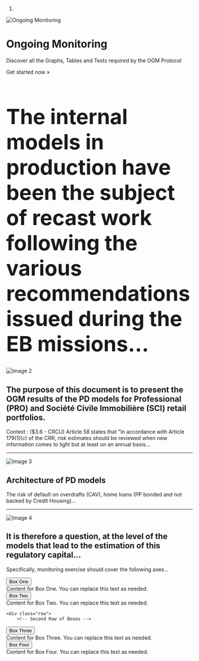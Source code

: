 <!-- Carousel
================================================== -->
<div id="myCarousel" class="carousel slide" data-ride="carousel">
  <!-- Indicators -->
  <ol class="carousel-indicators">
    <li data-target="#myCarousel" data-slide-to="0" class="active"></li>
  </ol>
  <div class="carousel-inner">
    <div class="item active">
      <img src="path/to/your/image.jpg" alt="Ongoing Monitoring">
      <div class="container">
        <div class="carousel-caption">
          <h1 class="fit-head">Ongoing Monitoring</h1>
          <p class="fit-text">Discover all the Graphs, Tables and Tests required by the OGM Protocol</p>
          <p>
            <a class="btn btn-lg btn-primary" onclick="$('li:eq(1) a').tab('show');" role="button">Get started now &raquo;</a>
          </p>
        </div>
      </div>
    </div>
  </div>
</div>
<!-- /.carousel -->

<div class="container marketing">
  <!-- Texte de remplacement -->
  <h1 class="text-center fit-h1" style="font-size: 4em; margin-bottom: 30px;">The internal models in production have been the subject of recast work following the various recommendations issued during the EB missions...</h1>

  <div class="row featurette center-on-xs">
    <div class="col-md-5 col-md-push-7">
      <img class="featurette-image img-responsive" src="path/to/your/image2.jpg" alt="Image 2">
    </div>
    <div class="col-md-7 col-md-pull-5">
      <h2 class="featurette-heading">The purpose of this document is to present the OGM results of the PD models for Professional (PRO) and Société Civile Immobilière (SCI) retail portfolios.</h2>
      <p class="lead">
        Context :
        ($3.6 - CRCU) Article 58 states that "In accordance with Article 179(1)(c) of the CRR, risk estimates should be reviewed when new information comes to light but at least on an annual basis...
      </p>
    </div>
  </div>

  <hr class="featurette-divider">

  <div class="row featurette center-on-xs">
    <div class="col-md-5">
      <img class="featurette-image img-responsive" src="path/to/your/image3.jpg" alt="Image 3">
    </div>
    <div class="col-md-7">
      <h2 class="featurette-heading">Architecture of PD models</h2>
      <p class="lead">
        The risk of default on overdrafts (CAV), home loans (PP bonded and not backed by Credit Housing)...
      </p>
    </div>
  </div>

  <hr class="featurette-divider">

  <div class="row featurette center-on-xs">
    <div class="col-md-5 col-md-push-7">
      <img class="featurette-image img-responsive" src="path/to/your/image4.jpg" alt="Image 4">
    </div>
    <div class="col-md-7 col-md-pull-5">
      <h2 class="featurette-heading">It is therefore a question, at the level of the models that lead to the estimation of this regulatory capital...</h2>
      <p class="lead">
        Specifically, monitoring exercise should cover the following axes...
      </p>
    </div>
  </div>
</div>

<!-- Interactive Boxes -->
<div class="container">
    <div class="row">
        <!-- First Row of Boxes -->
        <div class="col-md-6">
            <button class="btn btn-primary btn-custom" type="button" data-toggle="collapse" data-target="#boxOne" aria-expanded="false" aria-controls="boxOne">
                Box One
            </button>
            <div class="collapse" id="boxOne">
                <div class="card card-body">
                    Content for Box One. You can replace this text as needed.
                </div>
            </div>
        </div>
        <div class="col-md-6">
            <button class="btn btn-primary btn-custom" type="button" data-toggle="collapse" data-target="#boxTwo" aria-expanded="false" aria-controls="boxTwo">
                Box Two
            </button>
            <div class="collapse" id="boxTwo">
                <div class="card card-body">
                    Content for Box Two. You can replace this text as needed.
                </div>
            </div>
        </div>
    </div>

    <div class="row">
        <!-- Second Row of Boxes -->
<div class="col-md-6">
<button class="btn btn-primary btn-custom" type="button" data-toggle="collapse" data-target="#boxThree" aria-expanded="false" aria-controls="boxThree">
Box Three
</button>
<div class="collapse" id="boxThree">
<div class="card card-body">
Content for Box Three. You can replace this text as needed.
</div>
</div>
</div>
<div class="col-md-6">
<button class="btn btn-primary btn-custom" type="button" data-toggle="collapse" data-target="#boxFour" aria-expanded="false" aria-controls="boxFour">
Box Four
</button>
<div class="collapse" id="boxFour">
<div class="card card-body">
Content for Box Four. You can replace this text as needed.
</div>
</div>
</div>
</div>

</div>
<script src="https://code.jquery.com/jquery-3.5.1.slim.min.js"></script>
<script src="https://cdn.jsdelivr.net/npm/@popperjs/core@2.4.0/dist/umd/popper.min.js"></script>
<script src="https://stackpath.bootstrapcdn.com/bootstrap/4.5.2/js/bootstrap.min.js"></script>

